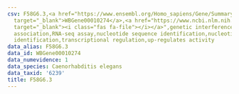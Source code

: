 ```yaml
---
csv: F58G6.3,<a href="https://www.ensembl.org/Homo_sapiens/Gene/Summary?db=core;g=WBGene00010274"
  target="_blank">WBGene00010274</a>,<a href="https://www.ncbi.nlm.nih.gov/pubmed/27496166"
  target="_blank"><i class="fas fa-file"></i></a>",genetic interference,functional
  association,RNA-seq assay,nucleotide sequence identification,nucleotide sequence
  identification,transcriptional regulation,up-regulates activity
data_alias: F58G6.3
data_id: WBGene00010274
data_numevidence: 1
data_species: Caenorhabditis elegans
data_taxid: '6239'
title: F58G6.3
---
```

